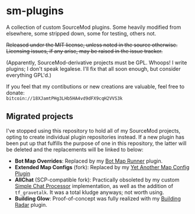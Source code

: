 sm-plugins
==========

A collection of custom SourceMod plugins.  Some heavily modified from elsewhere, some stripped down, some for testing, others not.

~~Released under the MIT license, unless noted in the source otherwise.  
Licensing issues, if any arise, may be raised in the issue tracker.~~

(Apparently, SourceMod-derivative projects must be GPL.  Whoops!  I write plugins; I don't speak legalese.  I'll fix that all soon enough, but consider everything GPL'd.)

If you feel that my contibutions or new creations are valuable, feel free to donate:  
`bitcoin://18XJamtPHg3LHb5HA4vd9dFX9cqH2VVS3k`

## Migrated projects
I've stopped using this repository to hold all of my SourceMod projects, opting to create individual plugin repositories instead.  If a new plugin has been put up that fulfills the purpose of one in this repository, the latter will be deleted and the replacements will be linked to below:

* **Bot Map Overrides**:  Replaced by my [Bot Map Runner](https://github.com/nosoop/SM-TFBotMapRunner) plugin.
* **Extended Map Configs** (fork):  Replaced by my [Yet Another Map Config Plugin](https://github.com/nosoop/SM-YetAnotherMapConfigPlugin)
* **AllChat** (SCP-compatible fork):  Practically obsoleted by my custom [Simple Chat Processor](https://git.csrd.science/nosoop/CSRD-SimpleChatProcessor) implementation, as well as the addition of `tf_gravetalk`.  It was a total kludge anyways; not worth using.
* **Building Glow**:  Proof-of-concept was fully realized with my [Building Radar](https://github.com/nosoop/SM-TFBuildingRadar) plugin.
